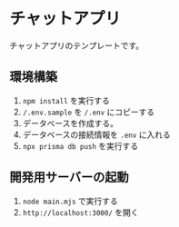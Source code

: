 # チャットアプリ

チャットアプリのテンプレートです。

## 環境構築

1. `npm install` を実行する
2. `/.env.sample` を `/.env` にコピーする
3. データベースを作成する。
4. データベースの接続情報を `.env` に入れる
5. `npx prisma db push` を実行する

## 開発用サーバーの起動

1. `node main.mjs` で実行する
2. `http://localhost:3000/` を開く

